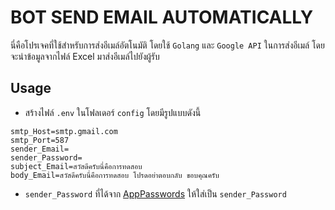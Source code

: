 # BOT SEND EMAIL AUTOMATICALLY

นี่คือโปรเจคที่ใช้สำหรับการส่งอีเมล์อัตโนมัติ โดยใช้ `Golang` และ `Google API` ในการส่งอีเมล์ โดยจะนำข้อมูลจากไฟล์ Excel มาส่งอีเมล์ไปยังผู้รับ

## Usage
- สร้างไฟล์ `.env` ในโฟลเดอร์ `config` โดยมีรูปแบบดังนี้
```env
smtp_Host=smtp.gmail.com
smtp_Port=587
sender_Email=
sender_Password=
subject_Email=สวัสดีครับนี่คือการทดสอบ
body_Email=สวัสดีครับนี่คือการทดสอบ โปรดอย่าตอบกลับ ขอบคุณครับ
```

- `sender_Password` ที่ได้จาก [AppPasswords](https://myaccount.google.com/apppasswords) ให้ใส่เป็น `sender_Password`


